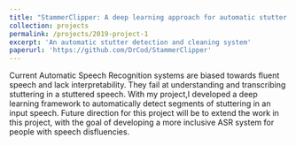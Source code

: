 ```yaml
---
title: "StammerClipper: A deep learning approach for automatic stutter detection"
collection: projects
permalink: /projects/2019-project-1
excerpt: 'An automatic stutter detection and cleaning system'
paperurl: 'https://github.com/DrCod/StammerClipper'
---
```

Current Automatic Speech Recognition systems are biased towards fluent speech and lack interpretability. They fail at understanding and transcribing stuttering in a stuttered speech. With my project,I developed a deep learning framework to automatically detect segments of stuttering in an input speech. Future direction for this project will be to extend the work in this project, with the goal of developing a more inclusive ASR system for people with speech disfluencies. 